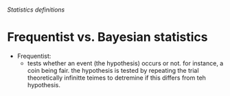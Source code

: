 ###### Statistics definitions

# Frequentist vs. Bayesian statistics
- Frequentist:
    + tests whether an event (the hypothesis) occurs or not. for instance, a coin being fair. the hypothesis is tested by repeating the trial theoretically infinitte teimes to detremine if this differs from teh hypothesis. 